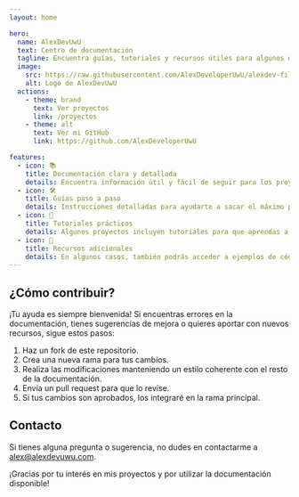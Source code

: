 ```yaml
---
layout: home

hero:
  name: AlexDevUwU
  text: Centro de documentación
  tagline: Encuentra guías, tutoriales y recursos útiles para algunos de mis proyectos.
  image:
    src: https://raw.githubusercontent.com/AlexDeveloperUwU/alexdev-files/refs/heads/main/images/Logo%20wo%20bg.png
    alt: Logo de AlexDevUwU
  actions:
    - theme: brand
      text: Ver proyectos
      link: /proyectos
    - theme: alt
      text: Ver mi GitHub
      link: https://github.com/AlexDeveloperUwU

features:
  - icon: 📚
    title: Documentación clara y detallada
    details: Encuentra información útil y fácil de seguir para los proyectos que cuentan con documentación.
  - icon: 🛠️
    title: Guías paso a paso
    details: Instrucciones detalladas para ayudarte a sacar el máximo provecho de los proyectos.
  - icon: 📝
    title: Tutoriales prácticos
    details: Algunos proyectos incluyen tutoriales para que aprendas a utilizarlos rápidamente.
  - icon: 🔗
    title: Recursos adicionales
    details: En algunos casos, también podrás acceder a ejemplos de código y archivos de configuración.
---
```


## ¿Cómo contribuir?

¡Tu ayuda es siempre bienvenida! Si encuentras errores en la documentación, tienes sugerencias de mejora o quieres aportar con nuevos recursos, sigue estos pasos:

1. Haz un fork de este repositorio.
2. Crea una nueva rama para tus cambios.
3. Realiza las modificaciones manteniendo un estilo coherente con el resto de la documentación.
4. Envía un pull request para que lo revise.
5. Si tus cambios son aprobados, los integraré en la rama principal.

## Contacto

Si tienes alguna pregunta o sugerencia, no dudes en contactarme a [alex@alexdevuwu.com](mailto:alex@alexdevuwu.com).

¡Gracias por tu interés en mis proyectos y por utilizar la documentación disponible!

<style>
:root {
  --vp-home-hero-name-color: transparent;
  --vp-home-hero-name-background: -webkit-linear-gradient(0deg, #1BA1C2, #44AE9E);

  --vp-home-hero-image-background-image: linear-gradient(-45deg, rgba(27, 161, 194, 0.5) 50%, rgba(68, 174, 158, 0.5) 50%);
  --vp-home-hero-image-filter: blur(44px);
}

@media (min-width: 640px) {
  :root {
    --vp-home-hero-image-filter: blur(56px);
  }
}

@media (min-width: 960px) {
  :root {
    --vp-home-hero-image-filter: blur(68px);
  }
}
</style>
